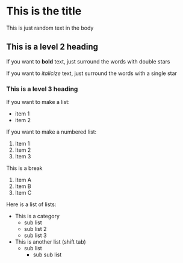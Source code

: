 # This is the title

This is just random text in the body

## This is a level 2 heading

If you want to **bold** text, just surround the words with double stars

If you want to *italicize* text, just surround the words with a single star

### This is a level 3 heading

If you want to make a list:

- item 1
- item 2


If you want to make a numbered list:

1. Item 1
2. Item 2
3. Item 3

This is a break

1. Item A
1. Item B
1. Item C

Here is a list of lists:

- This is a category
  - sub list
  - sub list 2
  - sub list 3
- This is another list (shift tab)
  - sub list
    - sub sub list
